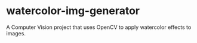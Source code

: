 # watercolor-img-generator
A Computer Vision project that uses OpenCV to apply watercolor effects to images.
